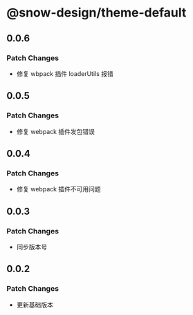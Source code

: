# @snow-design/theme-default

## 0.0.6

### Patch Changes

- 修复 wbpack 插件 loaderUtils 报错

## 0.0.5

### Patch Changes

- 修复 webpack 插件发包错误

## 0.0.4

### Patch Changes

- 修复 webpack 插件不可用问题

## 0.0.3

### Patch Changes

- 同步版本号

## 0.0.2

### Patch Changes

- 更新基础版本
